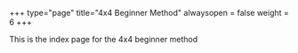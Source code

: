 +++
type="page"
title="4x4 Beginner Method"
alwaysopen = false
weight = 6
+++

This is the index page for the 4x4 beginner method